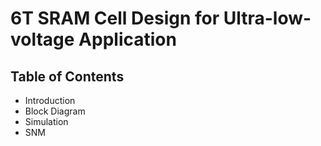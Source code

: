 # 6T SRAM Cell Design for Ultra-low-voltage Application
## Table of Contents
  - Introduction
  - Block Diagram
  - Simulation
  - SNM 
